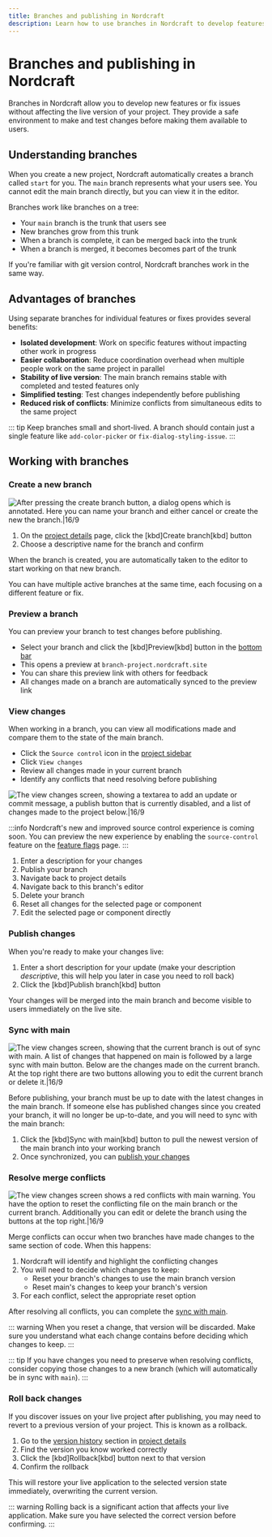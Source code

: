 ```yaml
---
title: Branches and publishing in Nordcraft
description: Learn how to use branches in Nordcraft to develop features safely, test changes, resolve merge conflicts, and publish updates to live applications.
---
```


# Branches and publishing in Nordcraft

Branches in Nordcraft allow you to develop new features or fix issues without affecting the live version of your project. They provide a safe environment to make and test changes before making them available to users.

## Understanding branches

When you create a new project, Nordcraft automatically creates a branch called `start` for you. The `main` branch represents what your users see. You cannot edit the main branch directly, but you can view it in the editor.

Branches work like branches on a tree:

- Your `main` branch is the trunk that users see
- New branches grow from this trunk
- When a branch is complete, it can be merged back into the trunk
- When a branch is merged, it becomes becomes part of the trunk

If you're familiar with git version control, Nordcraft branches work in the same way.

## Advantages of branches

Using separate branches for individual features or fixes provides several benefits:

- **Isolated development**: Work on specific features without impacting other work in progress
- **Easier collaboration**: Reduce coordination overhead when multiple people work on the same project in parallel
- **Stability of live version**: The main branch remains stable with completed and tested features only
- **Simplified testing**: Test changes independently before publishing
- **Reduced risk of conflicts**: Minimize conflicts from simultaneous edits to the same project

::: tip
Keep branches small and short-lived. A branch should contain just a single feature like `add-color-picker` or `fix-dialog-styling-issue`.
:::

## Working with branches

### Create a new branch

![After pressing the create branch button, a dialog opens which is annotated. Here you can name your branch and either cancel or create the new the branch.|16/9](create-new-branch.webp 'Create new branch')

1. On the [project details](/get-started/project-details) page, click the [kbd]Create branch[kbd] button
2. Choose a descriptive name for the branch and confirm

When the branch is created, you are automatically taken to the editor to start working on that new branch.

You can have multiple active branches at the same time, each focusing on a different feature or fix.

### Preview a branch

You can preview your branch to test changes before publishing.

- Select your branch and click the [kbd]Preview[kbd] button in the [bottom bar](/the-editor/bottom-bar)
- This opens a preview at `branch-project.nordcraft.site`
- You can share this preview link with others for feedback
- All changes made on a branch are automatically synced to the preview link

### View changes

When working in a branch, you can view all modifications made and compare them to the state of the main branch.

- Click the `Source control` icon in the [project sidebar](/the-editor/project-sidebar)
- Click `View changes`
- Review all changes made in your current branch
- Identify any conflicts that need resolving before publishing

![The view changes screen, showing a textarea to add an update or commit message, a publish button that is currently disabled, and a list of changes made to the project below.|16/9](view-changes.webp 'View changes')

:::info
Nordcraft's new and improved source control experience is coming soon. You can preview the new experience by enabling the `source-control` feature on the [feature flags](https://editor.nordcraft.com/flags) page.
:::

1. Enter a description for your changes
2. Publish your branch
3. Navigate back to project details
4. Navigate back to this branch's editor
5. Delete your branch
6. Reset all changes for the selected page or component
7. Edit the selected page or component directly

### Publish changes

When you're ready to make your changes live:

1. Enter a short description for your update (make your description _descriptive_, this will help you later in case you need to roll back)
2. Click the [kbd]Publish branch[kbd] button

Your changes will be merged into the main branch and become visible to users immediately on the live site.

### Sync with main

![The view changes screen, showing that the current branch is out of sync with main. A list of changes that happened on main is followed by a large sync with main button. Below are the changes made on the current branch. At the top right there are two buttons allowing you to edit the current branch or delete it.|16/9](sync-with-main.webp 'Sync with main')

Before publishing, your branch must be up to date with the latest changes in the main branch. If someone else has published changes since you created your branch, it will no longer be up-to-date, and you will need to sync with the main branch:

1. Click the [kbd]Sync with main[kbd] button to pull the newest version of the main branch into your working branch
2. Once synchronized, you can [publish your changes](#publish-changes)

### Resolve merge conflicts

![The view changes screen shows a red conflicts with main warning. You have the option to reset the conflicting file on the main branch or the current branch. Additionally you can edit or delete the branch using the buttons at the top right.|16/9](merge-conflicts.webp 'Merge conflict')

Merge conflicts can occur when two branches have made changes to the same section of code. When this happens:

1. Nordcraft will identify and highlight the conflicting changes
2. You will need to decide which changes to keep:
   - Reset your branch's changes to use the main branch version
   - Reset main's changes to keep your branch's version
3. For each conflict, select the appropriate reset option

After resolving all conflicts, you can complete the [sync with main](#sync-with-main).

::: warning
When you reset a change, that version will be discarded. Make sure you understand what each change contains before deciding which changes to keep.
:::

::: tip
If you have changes you need to preserve when resolving conflicts, consider copying those changes to a new branch (which will automatically be in sync with `main`).
:::

### Roll back changes

If you discover issues on your live project after publishing, you may need to revert to a previous version of your project. This is known as a rollback.

1. Go to the [version history](/get-started/project-details#version-history) section in [project details](/get-started/project-details)
2. Find the version you know worked correctly
3. Click the [kbd]Rollback[kbd] button next to that version
4. Confirm the rollback

This will restore your live application to the selected version state immediately, overwriting the current version.

::: warning
Rolling back is a significant action that affects your live application. Make sure you have selected the correct version before confirming.
:::
